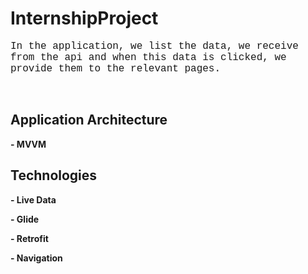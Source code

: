# InternshipProject


<p><span style="font-size: medium; font-family: 'courier new', courier;">In the application, we list the data, we receive from the api and when this data is clicked, we provide them to the relevant pages.</span></p>
<p>&nbsp;</p>
<h2><strong>Application Architecture</strong></h2>
<p><strong>- MVVM</strong></p>
<h2><strong>Technologies</strong></h2>
<p><strong>- Live Data</strong></p>
<p><strong>- Glide</strong></p>
<p><strong>- Retrofit</strong></p>
<p><strong>- Navigation</strong></p>
